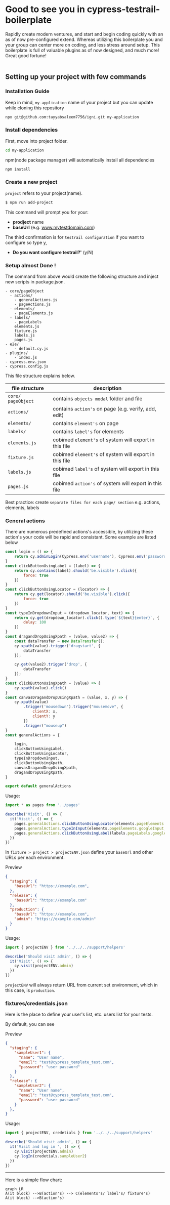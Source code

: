 <h1 >Good to see you in cypress-testrail-boilerplate</h1>
<div >Rapidly create modern ventures, and start and begin coding quickly with an as of now pre-configured extend. Whereas utilizing this boilerplate you and your group can center more on coding, and less stress around setup. This boilerplate is full of valuable plugins as of now designed, and much more! Great good fortune!
</div>

</br>

## Setting up your project with few commands

### Installation Guide

Keep in mind, `my-application` name of your project but you can update while cloning this repository
```sh
npx git@github.com:tayyabsaleem7756/igni.git my-application
```

### Install dependencies</br>
First, move into project folder.
```sh
cd my-application

```
npm(node package manager) will automatically install all dependencies
```sh
npm install

```

### Create a new project

`project` refers to your project(name).

```sh
$ npm run add-project
```

This command will prompt you for your:

- **prodject** name
- **baseUrl** (e.g. www.mytestdomain.com)

The third confirmation is for `testrail configuration` if you want to configure so type y, 
- **Do you want configure testrail?'** (y/N)

### Setup almost Done !


The command from above would create the following structure and inject new scripts in package.json.

```
- core/pageObject
  - actions/
    - generalActions.js
    - pageActions.js
  - elements/
    - pageElements.js
  - labels/
    - pageLabels
    elements.js
    fixture.js
    labels.js
    pages.js
- e2e/
    - default.cy.js
- plugins/
    - index.js
- cypress.env.json
- cypress.config.js
```
This file structure explains below.

| file structure     |  description                                              |
| ------------------ |  -------------------------------------------------------- |
| `core/ pageObject` |   contains `objects modal` folder and file                |
| `actions/`         |   contains `action's` on page (e.g. verify, add, edit)    |
| `elements/`        |   contains `element's` on page                            |
| `labels/`          |   contains `label's` for elements                         |
| `elements.js`      |   cobimed `element's` of system will export in this file  |
| `fixture.js`       |   cobimed `element's` of system will export in this file  |
| `labels.js`        |   cobimed `label's` of system will export in this file    |
| `pages.js`         |   cobimed `action's` of system will export in this file   |

Best practice: create `separate files for each page/ section`  e.g. actions, elements, labels

### General actions 

There are numerous predefined actions's accessible, by utilizing these action's your code will be rapid and consistant. Some example are listed below

```js
const login = () => {
    return cy.adminLogin(Cypress.env('username'), Cypress.env('password'))
}
const clickButtonUsingLabel = (label) => {
    return cy.contains(label).should('be.visible').click({
        force: true
    })
}
const clickButtonUsingLocator = (locator) => {
    return cy.get(locator).should('be.visible').click({
        force: true
    })
}
const typeInDropdownInput = (dropdown_locator, text) => {
    return cy.get(dropdown_locator).click().type(`${text}{enter}`, {
        delay: 100
    })
}
const dragandDropUsingXpath = (value, value2) => {
    const dataTransfer = new DataTransfer();
    cy.xpath(value).trigger('dragstart', {
        dataTransfer
    });

    cy.get(value2).trigger('drop', {
        dataTransfer
    });
}
const clickButtonUsingXpath = (value) => {
    cy.xpath(value).click()
}
const canvasDragandDropUsingXpath = (value, x, y) => {
    cy.xpath(value)
        .trigger('mousedown').trigger("mousemove", {
            clientX: x,
            clientY: y
        })
        .trigger("mouseup")
}
const generalActions = {

    login,
    clickButtonUsingLabel,
    clickButtonUsingLocator,
    typeInDropdownInput,
    clickButtonUsingXpath,
    canvasDragandDropUsingXpath,
    dragandDropUsingXpath,
}

export default generalActions

```
Usage:

```js
import * as pages from '../pages'

describe('Visit', () => {
  it('Visit', () => {
    pages.generalActions.clickButtonUsingLocator(elements.pageElements.googleInput)
    pages.generalActions.typeInInput(elements.pageElements.googleInput, data.defaultData.input)
    pages.generalActions.clickButtonUsingLabel(labels.pageLabels.googleSearchLabel)
  })
})
```

In `fixture > project > projectENV.json` define your `baseUrl` and other URLs per each environment.

Preview

```json
{
  "staging": {
    "baseUrl": "https://example.com",
  },
  "release": {
    "baseUrl": "https://example.com"
  },
  "production": {
    "baseUrl": "https://example.com",
    "admin": "https://example.com/admin"
  }
}
```

Usage:

```js
import { projectENV } from '../../../support/helpers'

describe('Should visit admin', () => {
  it('Visit', () => {
    cy.visit(projectENV.admin)
  })
})
```

`projectENV` will always return URL from current set environment, which in this case, is `production`.

### fixtures/credentials.json

Here is the place to define your user's list, etc. users list for your tests.

By default, you can see

Preview

```json
{
  "staging": {
    "sampleUser1": {
      "name": "User name",
      "email": "test@cypress_template_test.com",
      "password": "user password"
    }
  },
  "release": {
    "sampleUser2": {
      "name": "User name",
      "email": "test@cypress_template_test.com",
      "password": "user password"
    }
  },
}
```

Usage:

```js
import { projectENV, credetials } from '../../../support/helpers'

describe('Should visit admin', () => {
  it('Visit and log in ', () => {
    cy.visit(projectENV.admin)
    cy.logIn(credetials.sampleUser2)
  })
})
```
------------------------------------------------------------

Here is a simple flow chart:

```mermaid
graph LR
A(it block) -->B(action's) --> C(elements's/ label's/ fixture's)
A(it block) -->B(action's)
```